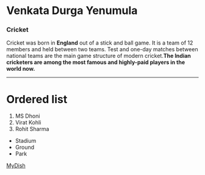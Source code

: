 
# Venkata Durga Yenumula
### Cricket

Cricket was born in **England** out of a stick and ball game. It is a team of 12 members and held between two teams. Test and one-day matches between national teams are the main game structure of modern cricket.**The Indian cricketers are among the most famous and highly-paid players in the world now.**

---
# Ordered list
1. MS Dhoni
2. Virat Kohli
3. Rohit Sharma

* Stadium
* Ground
* Park

[MyDish](./MyDish.md)
